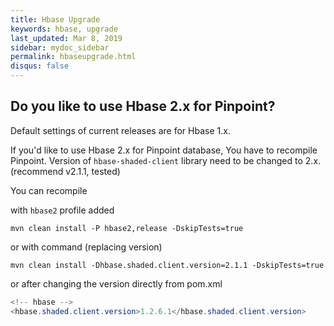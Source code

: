 ```yaml
---
title: Hbase Upgrade
keywords: hbase, upgrade
last_updated: Mar 8, 2019
sidebar: mydoc_sidebar
permalink: hbaseupgrade.html
disqus: false
---
```


## Do you like to use Hbase 2.x for Pinpoint?

Default settings of current releases are for Hbase 1.x.

If you'd like to use Hbase 2.x for Pinpoint database,
You have to recompile Pinpoint. Version of `hbase-shaded-client` library need to be changed to 2.x.
(recommend v2.1.1, tested)

You can recompile

with `hbase2` profile added

`mvn clean install -P hbase2,release -DskipTests=true`

or with command (replacing version)

`mvn clean install -Dhbase.shaded.client.version=2.1.1 -DskipTests=true`

or after changing the version directly from pom.xml  

```java
<!-- hbase -->
<hbase.shaded.client.version>1.2.6.1</hbase.shaded.client.version>
```
